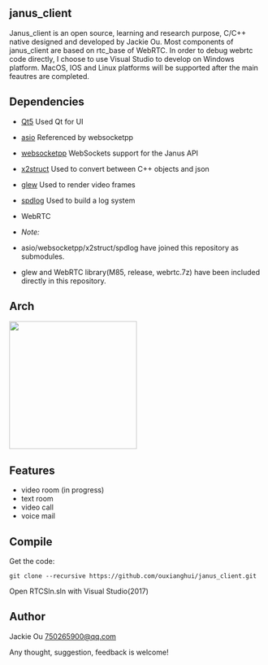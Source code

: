 ## janus_client

Janus_client is an open source, learning and research purpose, C/C++ native designed and developed by Jackie Ou. Most components of janus_client are based on rtc_base of WebRTC. In order to debug webrtc code directly, I choose to use Visual Studio to develop on Windows platform. MacOS, IOS and Linux platforms will be supported after the main feautres are completed.

## Dependencies

* [Qt5](http://download.qt.io/archive/qt/) Used Qt for UI
* [asio](https://github.com/chriskohlhoff/asio) Referenced by websocketpp
* [websocketpp](https://github.com/zaphoyd/websocketpp) WebSockets support for the Janus API
* [x2struct](https://github.com/xyz347/x2struct/) Used to convert between C++ objects and json
* [glew](http://glew.sourceforge.net/) Used to render video frames
* [spdlog](https://github.com/gabime/spdlog) Used to build a log system
* WebRTC

* *Note:* 
* asio/websocketpp/x2struct/spdlog have joined this repository as submodules. 
* glew and WebRTC library(M85, release, webrtc.7z) have been included directly in this repository. 

## Arch
<img src="https://github.com/ouxianghui/janus_client/blob/main/janus-client-arch.svg" height="251" /><br>

## Features
* video room (in progress)
* text room
* video call
* voice mail

## Compile
Get the code:

	git clone --recursive https://github.com/ouxianghui/janus_client.git
  
  Open RTCSln.sln with Visual Studio(2017)
  
## Author
Jackie Ou 750265900@qq.com

Any thought, suggestion, feedback is welcome!
